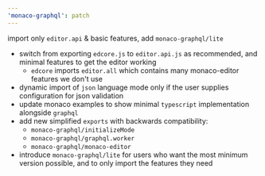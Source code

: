```yaml
---
'monaco-graphql': patch
---
```


import only `editor.api` & basic features, add `monaco-graphql/lite`

- switch from exporting `edcore.js` to `editor.api.js` as recommended, and minimal features to get the editor working
  - `edcore` imports `editor.all` which contains many monaco-editor features we don't use
- dynamic import of `json` language mode only if the user supplies configuration for json validation
- update monaco examples to show minimal `typescript` implementation alongside `graphql`
- add new simplified `exports` with backwards compatibility:
  - `monaco-graphql/initializeMode`
  - `monaco-graphql/graphql.worker`
  - `monaco-graphql/monaco-editor`
- introduce `monaco-graphql/lite` for users who want the most minimum version possible, and to only import the features they need
